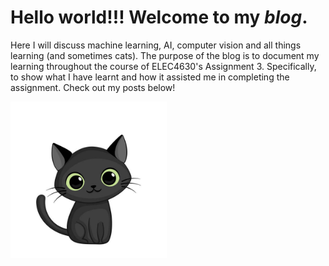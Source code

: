 # Hello world!!! Welcome to my *blog*.

Here I will discuss machine learning, AI, computer vision and all things learning (and sometimes cats).
The purpose of the blog is to document my learning throughout the course of ELEC4630's Assignment 3. Specifically, to show what I have learnt and how it assisted me in completing the assignment. 
Check out my posts below!

<img src="images/CuteCat.jpg" width="250" height="250">




